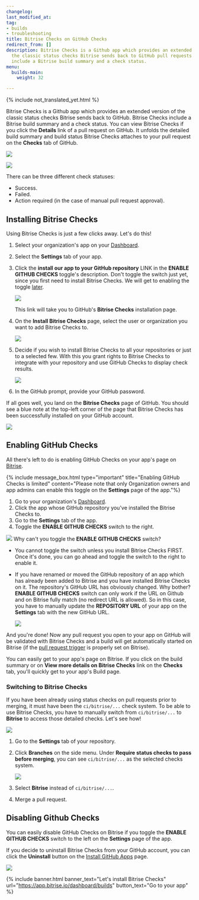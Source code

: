 ```yaml
---
changelog: 
last_modified_at: 
tag:
- builds
- troubleshooting
title: Bitrise Checks on GitHub Checks
redirect_from: []
description: Bitrise Checks is a Github app which provides an extended version of
  the classic status checks Bitrise sends back to GitHub pull requests. Bitrise Checks
  include a Bitrise build summary and a check status.
menu:
  builds-main:
    weight: 32

---
```

{% include not_translated_yet.html %}

Bitrise Checks is a Github app which provides an extended version of the classic status checks Bitrise sends back to GitHub. Bitrise Checks include a Bitrise build summary and a check status. You can view Bitrise Checks if you click the **Details** link of a pull request on GitHub. It unfolds the detailed build summary and build status Bitrise Checks attaches to your pull request on the **Checks** tab of GitHub.

![](/img/all-checks-have-passed.png)

![](/img/bitrise-summary-gh-checks.jpg)

There can be three different check statuses:

* Success.
* Failed.
* Action required (in the case of manual pull request approval).

## Installing Bitrise Checks

Using Bitrise Checks is just a few clicks away. Let's do this!

1. Select your organization's app on your [Dashboard](https://app.bitrise.io/dashboard/builds).
2. Select the **Settings** tab of your app.
3. Click the **install our app to your GitHub repository** LINK in the **ENABLE GITHUB CHECKS** toggle's description. Don't toggle the switch just yet, since you first need to install Bitrise Checks. We will get to enabling the toggle [later](/github-checks/#enabling-github-checks).

   ![](/img/disabled-toggle-githubchekcs.jpg)

   This link will take you to GitHub's **Bitrise Checks** installation page.
4. On the **Install Bitrise Checks** page, select the user or organization you want to add Bitrise Checks to.

   ![](/img/install-bitrise-checks.jpg)
5. Decide if you wish to install Bitrise Checks to all your repositories or just to a selected few. With this you grant rights to Bitrise Checks to integrate with your repository and use GitHub Checks to display check results.

   ![](/img/install-bitrise-checks.jpg.png)
6. In the GitHub prompt, provide your GitHub password.

If all goes well, you land on the **Bitrise Checks** page of GitHub. You should see a blue note at the top-left corner of the page that Bitrise Checks has been successfully installed on your GitHub account.

![](/img/installed-bitrise-checks.jpg)

## Enabling GitHub Checks

All there's left to do is enabling GitHub Checks on your app's page on [Bitrise](https://app.bitrise.io/dashboard/builds).

{% include message_box.html type="important" title="Enabling GitHub Checks is limited" content="Please note that only Organization owners and app admins can enable this toggle on the **Settings** page of the app."%}

1. Go to your organization's [Dashboard](https://app.bitrise.io/dashboard/builds).
2. Click the app whose GitHub repository you've installed the Bitrise Checks to.
3. Go to the **Settings** tab of the app.
4. Toggle the **ENABLE GITHUB CHECKS** switch to the right.

![](/img/enabled-toggle-githubchecks.jpg) Why can't you toggle the **ENABLE GITHUB CHECKS** switch?

* You cannot toggle the switch unless you install Bitrise Checks FIRST. Once it's done, you can go ahead and toggle the switch to the right to enable it.
* If you have renamed or moved the GitHub repository of an app which has already been added to Bitrise and you have installed Bitrise Checks on it. The repository's GitHub URL has obviously changed. Why bother? **ENABLE GITHUB CHECKS** switch can only work if the URL on Github and on Bitrise fully match (no redirect URL is allowed). So in this case, you have to manually update the **REPOSITORY URL** of your app on the **Settings** tab with the new GitHub URL.

  ![](/img/repository-url-change.jpg)

And you're done! Now any pull request you open to your app on GitHub will be validated with Bitrise Checks and a build will get automatically started on Bitrise (if the [pull request trigger](/builds/triggering-builds/trigger-pull-request/) is properly set on Bitrise).

You can easily get to your app's page on Bitrise. If you click on the build summary or on **View more details on Bitrise Checks** link on the **Checks** tab, you'll quickly get to your app's Build page.

### Switching to Bitrise Checks

If you have been already using status checks on pull requests prior to merging, it must have been the `ci/bitrise/...` check system. To be able to use Bitrise Checks, you have to manually switch from `ci/bitrise/...` to **Bitrise** to access those detailed checks. Let's see how!

![](/img/checks-pending.png)

1. Go to the **Settings** tab of your repository.
2. Click **Branches** on the side menu. Under **Require status checks to pass before merging**, you can see `ci/bitrise/...` as the selected checks system.

   ![](/img/require-status-checks.png)
3. Select **Bitrise** instead of `ci/bitrise/...`.
4. Merge a pull request.

## Disabling Github Checks

You can easily disable GitHub Checks on Bitrise if you toggle the **ENABLE GITHUB CHECKS** switch to the left on the **Settings** page of the app.

If you decide to uninstall Bitrise Checks from your GitHub account, you can click the **Uninstall** button on the [Install GitHub Apps](https://github.com/settings/installations/) page.

![](/img/disable-ghckecks.jpg)

{% include banner.html banner_text="Let's install Bitrise Checks" url="https://app.bitrise.io/dashboard/builds" button_text="Go to your app" %}